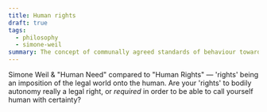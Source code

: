 ```yaml
---
title: Human rights
draft: true
tags:
  - philosophy
  - simone-weil
summary: The concept of communally agreed standards of behaviour towards other humans.
---
```


Simone Weil & "Human Need" compared to "Human Rights" — 'rights' being an imposition of the legal world onto the human. Are your 'rights' to bodily autonomy really a legal right, or _required_ in order to be able to call yourself human with certainty?
